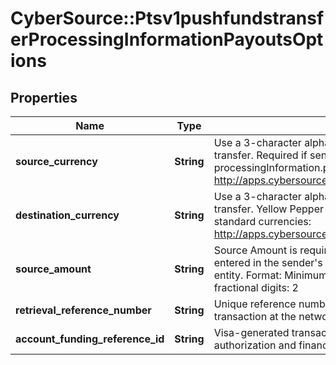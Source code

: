 # CyberSource::Ptsv1pushfundstransferProcessingInformationPayoutsOptions

## Properties
Name | Type | Description | Notes
------------ | ------------- | ------------- | -------------
**source_currency** | **String** | Use a 3-character alpha currency code for source currency of the funds transfer.  Required if sending processingInformation.payoutsOptions.sourceAmount.  ISO standard currencies: http://apps.cybersource.com/library/documentation/sbc/quickref/currencies.pdf  | [optional] 
**destination_currency** | **String** | Use a 3-character alpha currency code for destination currency of the funds transfer.  Yellow Pepper  Supported for cross border funds transfers.  ISO standard currencies: http://apps.cybersource.com/library/documentation/sbc/quickref/currencies.pdf  | [optional] 
**source_amount** | **String** | Source Amount is required in certain markets to identify the transaction amount entered in the sender&#39;s currency code prior to FX conversion by the originating entity.  Format:  Minimum Value: 0  Maximum value: 999999999.99  Allowed fractional digits: 2  | [optional] 
**retrieval_reference_number** | **String** | Unique reference number returned by the processor that identifies the transaction at the network.  | [optional] 
**account_funding_reference_id** | **String** | Visa-generated transaction identifier (TID) that is unique for each original authorization and financial request.  | [optional] 


